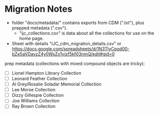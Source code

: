 # Migration Notes

- folder "docs/metadata/" contains exports from CDM (".txt"), plus prepped metadata (".csv"). 
    - "ijc_collections.csv" is data about all the collections for use on the home page.
- Sheet with details "IJC_cdm_migration_details.csv" or https://docs.google.com/spreadsheets/d/1N3TlyCpod00-bZe5aVDavzZ4y0WsZx1yizf5kf03nmQ/edit#gid=0

prep metadata (collections with mixed compound objects are tricky):

- [ ] Lionel Hampton Library Collection
- [ ] Leonard Feather Collection
- [ ] Al Grey/Rosalie Soladar Memorial Collection
- [ ] Lee Morse Collection
- [ ] Dizzy Gillespie Collection
- [ ] Joe Williams Collection
- [ ] Ray Brown Collection
